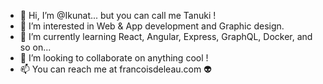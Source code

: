 - 👋 Hi, I’m @Ikunat... but you can call me Tanuki !
- 👀 I’m interested in Web & App development and Graphic design.
- 🌱 I’m currently learning React, Angular, Express, GraphQL, Docker, and so on...
- 💞️ I’m looking to collaborate on anything cool !
- 📫 You can reach me at francoisdeleau.com 👽

<!---
Ikunat/Ikunat is a ✨ special ✨ repository because its `README.md` (this file) appears on your GitHub profile.
You can click the Preview link to take a look at your changes.
--->
